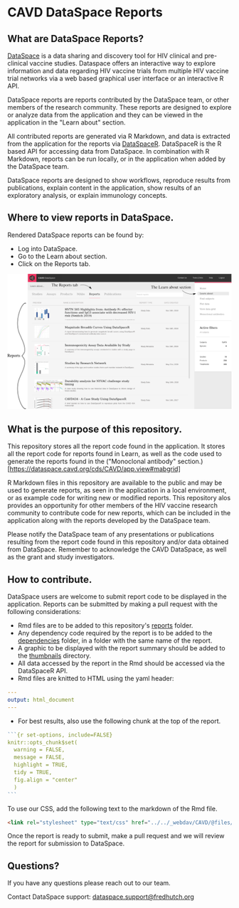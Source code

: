 # CAVD DataSpace Reports
## What are DataSpace Reports?

[DataSpace](https://dataspace.cavd.org/cds/CAVD/app.view) is a data sharing and discovery tool for HIV clinical and pre-clinical vaccine studies. Dataspace offers an interactive way to explore information and data regarding HIV vaccine trials from multiple HIV vaccine trial networks via a web based graphical user interface or an interactive R API.

DataSpace reports are reports contributed by the DataSpace team, or other members of the research community. These reports are designed to explore or analyze data from the application and they can be viewed in the application in the "Learn about" section.

All contributed reports are generated via R Markdown, and data is extracted from the application for the reports via [DataSpaceR](https://github.com/ropensci/DataSpaceR). DataSpaceR is the R based API for accessing data from DataSpace. In combination with R Markdown, reports can be run locally, or in the application when added by the DataSpace team.

DataSpace reports are designed to show workflows, reproduce results from publications, explain content in the application, show results of an exploratory analysis, or explain immunology concepts.

## Where to view reports in DataSpace.

Rendered DataSpace reports can be found by:

* Log into DataSpace.
* Go to the Learn about section.
* Click on the Reports tab.

![](md_resources/report_page_in_cds.png)

## What is the purpose of this repository.

This repository stores all the report code found in the application. It stores all the report code for reports found in Learn, as well as the code used to generate the reports found in the ("Monoclonal antibody" section.)[https://dataspace.cavd.org/cds/CAVD/app.view#mabgrid]

R Markdown files in this repository are available to the public and may be used to generate reports, as seen in the application in a local environment, or as example code for writing new or modified reports. This repository alos provides an opportunity for other members of the HIV vaccine research community to contribute code for new reports, which can be included in the application along with the reports developed by the DataSpace team.

Please notify the DataSpace team of any presentations or publications resulting from the report code found in this repository and/or data obtained from DataSpace. Remember to acknowledge the CAVD DataSpace, as well as the grant and study investigators.

## How to contribute.

DataSpace users are welcome to submit report code to be displayed in the application. Reports can be submitted by making a pull request with the following considerations:

* Rmd files are to be added to this repository's [reports](reports) folder.
* Any dependency code required by the report is to be added to the [dependencies](dependencies) folder, in a folder with the same name of the report.
* A graphic to be displayed with the report summary should be added to the [thumbnails](thumbnails) directory.
* All data accessed by the report in the Rmd should be accessed via the DataSpaceR API.
* Rmd files are knitted to HTML using the yaml header: 

```` yaml
---
output: html_document
---
````

* For best results, also use the following chunk at the top of the report.

```` r
```{r set-options, include=FALSE}
knitr::opts_chunk$set(
  warning = FALSE,
  message = FALSE,
  highlight = TRUE,
  tidy = TRUE,
  fig.align = "center"
  )
```
````

To use our CSS, add the following text to the markdown of the Rmd file.

```html
<link rel="stylesheet" type="text/css" href="../../_webdav/CAVD/@files/CAVD-DataSpace-Reports/dependencies/css/RReport_condensed.css">
```

Once the report is ready to submit, make a pull request and we will review the report for submission to DataSpace.

## Questions?

If you have any questions please reach out to our team.

Contact DataSpace support: dataspace.support@fredhutch.org
